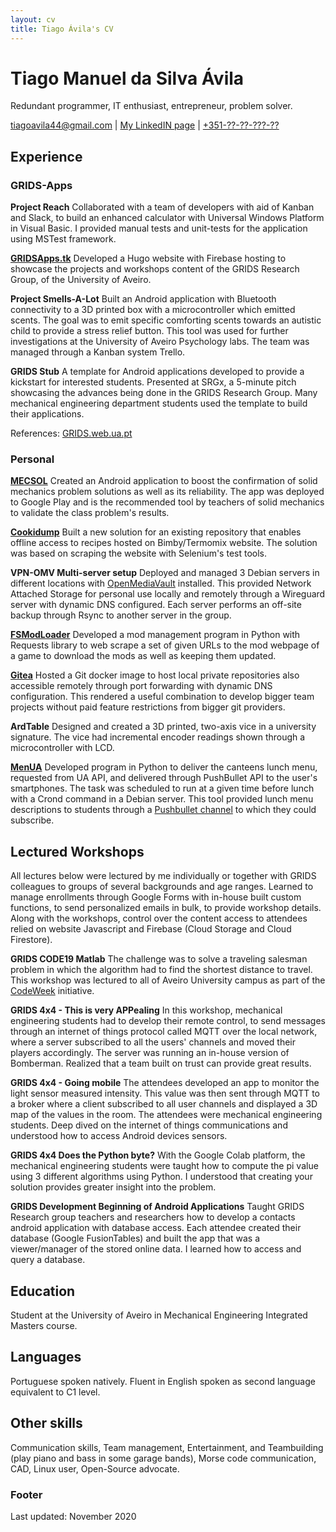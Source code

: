 ```yaml
---
layout: cv
title: Tiago Ávila's CV
---
```

# Tiago Manuel da Silva Ávila
Redundant programmer, IT enthusiast, entrepreneur, problem solver.

<div id="webaddress">
<a href="mailto:tiagoavila44@gmail.com">tiagoavila44@gmail.com</a>
| <a href="https://www.linkedin.com/in/tiagoavila44/">My LinkedIN page</a>
| <a href="tel:+351?????????">+351-??-??-???-??</a>
</div>



## Experience

### GRIDS-Apps

**Project Reach**
Collaborated with a team of developers with aid of Kanban and Slack,
to build an enhanced calculator with Universal Windows Platform in Visual Basic.
I provided manual tests and unit-tests for the application using MSTest framework.

**[GRIDSApps.tk](https://gridsapps.tk/)**
Developed a Hugo website with Firebase hosting to showcase the projects and workshops content of the GRIDS Research Group, of the University of Aveiro.

**Project Smells-A-Lot**
Built an Android application with Bluetooth connectivity to a 3D printed box with a microcontroller which emitted scents.
The goal was to emit specific comforting scents towards an autistic child to provide a stress relief button.
This tool was used for further investigations at the University of Aveiro Psychology labs.
The team was managed through a Kanban system Trello.

**GRIDS Stub**
A template for Android applications developed to provide a kickstart for interested students.
Presented at SRGx, a 5-minute pitch showcasing the advances being done in the GRIDS Research Group.
Many mechanical engineering department students used the template to build their applications.

References: [GRIDS.web.ua.pt](http://grids.web.ua.pt/index.php/projects/grids_apps/)

### Personal

**[MECSOL](https://play.google.com/store/apps/details?id=tk.rlta.mecsol)**
Created an Android application to boost the confirmation of solid mechanics problem solutions as well as its reliability.
The app was deployed to Google Play and is the recommended tool by teachers of solid mechanics to validate the class problem's results.

**[Cookidump](https://github.com/auino/cookidump)**
Built a new solution for an existing repository that enables offline access to recipes hosted on Bimby/Termomix website.
The solution was based on scraping the website with Selenium's test tools.

**VPN-OMV Multi-server setup**
Deployed and managed 3 Debian servers in different locations with [OpenMediaVault](https://www.openmediavault.org/) installed.
This provided Network Attached Storage for personal use locally and remotely through a Wireguard server with dynamic DNS configured.
Each server performs an off-site backup through Rsync to another server in the group.

**[FSModLoader](https://github.com/Tisila/farming-simulator-mod-loader)**
Developed a mod management program 
in Python with Requests library to web scrape a set of given URLs to the mod webpage
of a game to download the mods as well as keeping them updated.

**[Gitea](https://gitea.io/en-us/)** Hosted a Git docker image to host local private repositories also accessible remotely through port forwarding with dynamic DNS configuration.
This rendered a useful combination to develop bigger team projects without paid feature restrictions from bigger git providers.

**ArdTable**
Designed and created a 3D printed, two-axis vice in a university signature.
The vice had incremental encoder readings shown through a microcontroller with LCD.

**[MenUA](https://github.com/Tisila/menua)**
Developed program in Python to deliver the canteens lunch menu, requested from UA API, and delivered through PushBullet API to the user's smartphones.
The task was scheduled to run at a given time before lunch with a Crond command in a Debian server.
This tool provided lunch menu descriptions to students through a [Pushbullet channel](https://www.pushbullet.com/channel?tag=rlta) to which they could subscribe.


## Lectured Workshops

All lectures below were lectured by me individually or together with GRIDS colleagues to groups of several backgrounds and age ranges.
Learned to manage enrollments through Google Forms with in-house built custom functions,
to send personalized emails in bulk, to provide workshop details.
Along with the workshops, control over the content access to attendees relied on website Javascript and Firebase (Cloud Storage and Cloud Firestore).


**GRIDS CODE19 Matlab**
The challenge was to solve a traveling salesman problem in which the algorithm
had to find the shortest distance to travel. This workshop was lectured to all of
Aveiro University campus as part of the [CodeWeek](https://codeweek.eu/) initiative.


**GRIDS 4x4 - This is very APPealing**
In this workshop, mechanical engineering students had to develop their remote control, to send messages through
an internet of things protocol called MQTT over
the local network, where a server subscribed to all the users' channels and
moved their players accordingly. The server was running an in-house version of Bomberman.
Realized that a team built on trust can provide great results. 
<!-- is this ok? -->


**GRIDS 4x4 - Going mobile**
The attendees developed an app to monitor the light sensor measured intensity.
This value was then sent through MQTT to a broker where a client subscribed to all
user channels and displayed a 3D map of the values in the room.
The attendees were mechanical engineering students.
Deep dived on the internet of things communications and understood how to access Android devices sensors.


**GRIDS 4x4 Does the Python byte?**
With the Google Colab platform, the mechanical engineering students were taught how to compute 
the pi value using 3 different algorithms using Python.
I understood that creating your solution provides greater insight into the problem.


**GRIDS Development Beginning of Android Applications**
Taught GRIDS Research group teachers and researchers how to develop a contacts android application with database access.
Each attendee created their database (Google FusionTables) and built the app that was a viewer/manager of the stored online data. 
I learned how to access and query a database.


## Education

Student at the University of Aveiro in Mechanical Engineering Integrated Masters course.



## Languages

Portuguese spoken natively.
Fluent in English spoken as second language equivalent to C1 level.



## Other skills
Communication skills, Team management, Entertainment, and Teambuilding
(play piano and bass in some garage bands),
Morse code communication, CAD, Linux user, Open-Source advocate.



### Footer
Last updated: November 2020
